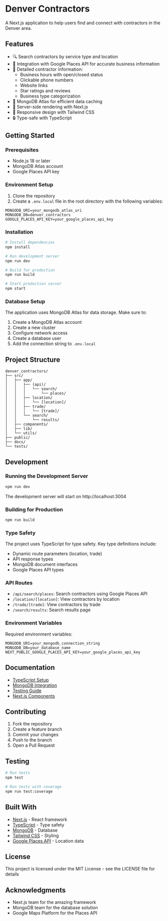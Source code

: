 # Denver Contractors

A Next.js application to help users find and connect with contractors in the Denver area.

## Features
- 🔍 Search contractors by service type and location
- 📍 Integration with Google Places API for accurate business information
- 📱 Detailed contractor information:
  - Business hours with open/closed status
  - Clickable phone numbers
  - Website links
  - Star ratings and reviews
  - Business type categorization
- 💾 MongoDB Atlas for efficient data caching
- 🚀 Server-side rendering with Next.js
- 📱 Responsive design with Tailwind CSS
- 🔒 Type-safe with TypeScript

## Getting Started

### Prerequisites
- Node.js 18 or later
- MongoDB Atlas account
- Google Places API key

### Environment Setup
1. Clone the repository
2. Create a `.env.local` file in the root directory with the following variables:
```
MONGODB_URI=your_mongodb_atlas_uri
MONGODB_DB=denver_contractors
GOOGLE_PLACES_API_KEY=your_google_places_api_key
```

### Installation
```bash
# Install dependencies
npm install

# Run development server
npm run dev

# Build for production
npm run build

# Start production server
npm start
```

### Database Setup
The application uses MongoDB Atlas for data storage. Make sure to:
1. Create a MongoDB Atlas account
2. Create a new cluster
3. Configure network access
4. Create a database user
5. Add the connection string to `.env.local`

## Project Structure
```
denver_contractors/
├── src/
│   ├── app/
│   │   ├── (api)/
│   │   │   └── search/
│   │   │       └── places/
│   │   ├── location/
│   │   │   └── [location]/
│   │   ├── trade/
│   │   │   └── [trade]/
│   │   └── search/
│   │       └── results/
│   ├── components/
│   ├── lib/
│   └── utils/
├── public/
├── docs/
└── tests/
```

## Development

### Running the Development Server
```bash
npm run dev
```
The development server will start on http://localhost:3004

### Building for Production
```bash
npm run build
```

### Type Safety
The project uses TypeScript for type safety. Key type definitions include:
- Dynamic route parameters (location, trade)
- API response types
- MongoDB document interfaces
- Google Places API types

### API Routes
- `/api/search/places`: Search contractors using Google Places API
- `/location/[location]`: View contractors by location
- `/trade/[trade]`: View contractors by trade
- `/search/results`: Search results page

### Environment Variables
Required environment variables:
```env
MONGODB_URI=your_mongodb_connection_string
MONGODB_DB=your_database_name
NEXT_PUBLIC_GOOGLE_PLACES_API_KEY=your_google_places_api_key
```

## Documentation
- [TypeScript Setup](./docs/typescript-eslint-setup.md)
- [MongoDB Integration](./docs/mongodb-typescript.md)
- [Testing Guide](./docs/mongodb-typescript-testing.md)
- [Next.js Components](./docs/nextjs-server-components-typescript.md)

## Contributing
1. Fork the repository
2. Create a feature branch
3. Commit your changes
4. Push to the branch
5. Open a Pull Request

## Testing
```bash
# Run tests
npm test

# Run tests with coverage
npm run test:coverage
```

## Built With
- [Next.js](https://nextjs.org/) - React framework
- [TypeScript](https://www.typescriptlang.org/) - Type safety
- [MongoDB](https://www.mongodb.com/) - Database
- [Tailwind CSS](https://tailwindcss.com/) - Styling
- [Google Places API](https://developers.google.com/maps/documentation/places/web-service/overview) - Location data

## License
This project is licensed under the MIT License - see the LICENSE file for details

## Acknowledgments
- Next.js team for the amazing framework
- MongoDB team for the database solution
- Google Maps Platform for the Places API
